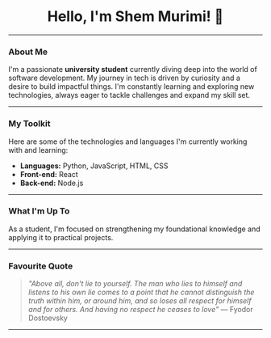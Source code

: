 <h1 align="center">Hello, I'm Shem Murimi! 👋</h1>

---

### About Me

I'm a passionate **university student** currently diving deep into the world of software development. My journey in tech is driven by curiosity and a desire to build impactful things. I'm constantly learning and exploring new technologies, always eager to tackle challenges and expand my skill set.

---

### My Toolkit

Here are some of the technologies and languages I'm currently working with and learning:

* **Languages:** Python, JavaScript, HTML, CSS
* **Front-end:** React
* **Back-end:** Node.js

---

### What I'm Up To

As a student, I'm focused on strengthening my foundational knowledge and applying it to practical projects. 

---

### Favourite Quote

> *"Above all, don't lie to yourself. The man who lies to himself and listens to his own lie comes to a point that he cannot distinguish the truth within him, or around him, and so loses all respect for himself and for others. And having no respect he ceases to love"* — Fyodor Dostoevsky

---
